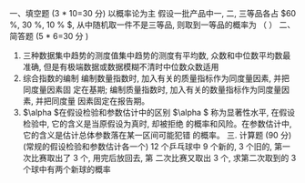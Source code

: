 一、填空题  (3 * 10=30  分) 以概率论为主
 假设一批产品中一, 二, 三等品各占  $60 \%, 30 \%, 10 \% $, 从中随机取一件不是三等品, 则取到一等品的概率为 （  ）
 二、简答题  (5 * 6=30  分  ) 
 1. 三种数据集中趋势的测度值集中趋势的测度有平均数, 众数和中位数平均数最准确, 但是有极端数据或数据模糊不清时中位数众数适用
 2. 综合指数的编制
 编制数量指数时, 加入有关的质量指标作为同度量因素, 并把同度量因素固 定在基期; 编制质量指数时, 加入有关的数量指标作为同度量因素, 并把同度量 因素固定在报告期。
 3.  $\alpha
$在假设检验和参数估计中的区别
  $\alpha
$ 称为显著性水平, 在假设检验中, 它的含义是当原假设为真时, 却被拒绝 的概率和风险。在参数估计中, 它的含义是估计总体参数落在某一区间可能犯错 的概率。
 三. 计算题 (90 分)
 (常规的假设检验和参数估计各一个)
 12 个乒乓球中 9 个新的, 3 个旧的, 第一次比赛取出了 3 个, 用完后放回去, 第 二次比赛又取出 3 个, 求第二次取到的 3 个球中有两个新球的概率
 